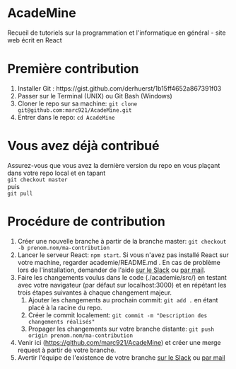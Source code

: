 # AcadeMine
Recueil de tutoriels sur la programmation et l'informatique en général - site web écrit en React

<h1>Première contribution</h1>
<ol>
	<li>Installer Git : https://gist.github.com/derhuerst/1b15ff4652a867391f03 </li>
	<li>Passer sur le Terminal (UNIX) ou Git Bash (Windows)</li>
	<li>Cloner le repo sur sa machine: <code>git clone git@github.com:marc921/AcadeMine.git</code></li>
	<li>Entrer dans le repo: <code>cd AcadeMine</code></li>
</ol>

<h1>Vous avez déjà contribué</h1>
Assurez-vous que vous avez la dernière version du repo en vous plaçant dans votre repo local et en tapant<br/>
<code>git checkout master</code><br/>
puis<br/>
<code>git pull</code>

<h1>Procédure de contribution</h1>
<ol>
	<li>Créer une nouvelle branche à partir de la branche master: <code>git checkout -b prenom.nom/ma-contribution</code></li>
	<li>Lancer le serveur React: <code>npm start</code>. Si vous n'avez pas installé React sur votre machine, regarder academie/README.md . En cas de problème lors de l'installation, demander de l'aide <a href="https://academine.slack.com/messages/D9NK5NS02">sur le Slack</a> ou <a href="mailto:marc.brun@mines-paristech.fr">par mail</a>.</li>
	<li>Faire les changements voulus dans le code (./academie/src/) en testant avec votre navigateur (par défaut sur localhost:3000) et en répétant les trois étapes suivantes à chaque changement majeur.
	<ol>
		<li>Ajouter les changements au prochain commit: <code>git add .</code> en étant placé à la racine du repo.</li>
		<li>Créer le commit localement: <code>git commit -m "Description des changements réalisés"</code></li>
		<li>Propager les changements sur votre branche distante: <code>git push origin prenom.nom/ma-contribution</code></li>
	</ol>
</li>
	<li>Venir ici (<a href="https://github.com/marc921/AcadeMine">https://github.com/marc921/AcadeMine</a>) et créer une merge request à partir de votre branche.</li>
	<li>Avertir l'équipe de l'existence de votre branche <a href="https://academine.slack.com/messages/D9NK5NS02">sur le Slack</a> ou <a href="mailto:marc.brun@mines-paristech.fr">par mail</a>
	</li>
</ol>
